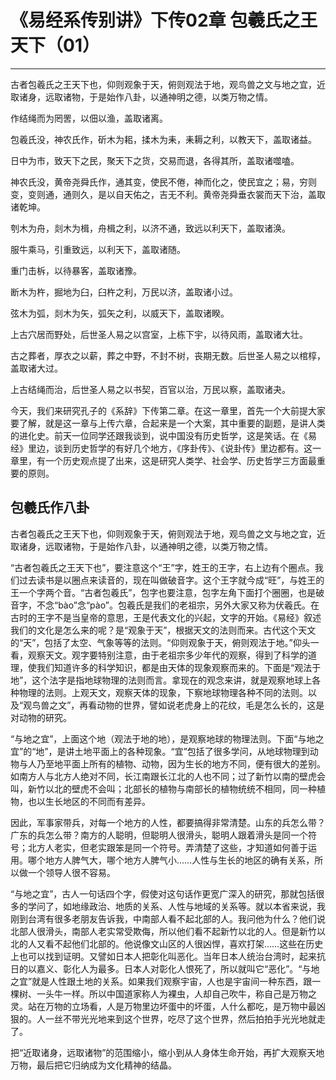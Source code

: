 # 《易经系传别讲》下传02章 包羲氏之王天下（01）

------

古者包羲氏之王天下也，仰则观象于天，俯则观法于地，观鸟兽之文与地之宜，近取诸身，远取诸物，于是始作八卦，以通神明之德，以类万物之情。

作结绳而为罔罟，以佃以渔，盖取诸离。

包羲氏没，神农氏作，斫木为耜，揉木为耒，耒耨之利，以教天下，盖取诸益。

日中为市，致天下之民，聚天下之货，交易而退，各得其所，盖取诸噬嗑。

神农氏没，黄帝尧舜氏作，通其变，使民不倦，神而化之，使民宜之；易，穷则变，变则通，通则久，是以自天佑之，吉无不利。黄帝尧舜垂衣裳而天下治，盖取诸乾坤。

刳木为舟，剡木为楫，舟楫之利，以济不通，致远以利天下，盖取诸涣。

服牛乘马，引重致远，以利天下，盖取诸随。

重门击柝，以待暴客，盖取诸豫。

断木为杵，掘地为臼，臼杵之利，万民以济，盖取诸小过。

弦木为弧，剡木为矢，弧矢之利，以威天下，盖取诸睽。

上古穴居而野处，后世圣人易之以宫室，上栋下宇，以待风雨，盖取诸大壮。

古之葬者，厚衣之以薪，葬之中野，不封不树，丧期无数。后世圣人易之以棺椁，盖取诸大过。

上古结绳而治，后世圣人易之以书契，百官以治，万民以察，盖取诸夬。

今天，我们来研究孔子的《系辞》下传第二章。在这一章里，首先一个大前提大家要了解，就是这一章与上传六章，合起来是一个大案，其中重要的副题，是讲人类的进化史。前天一位同学还跟我谈到，说中国没有历史哲学，这是笑话。在《易经》里边，谈到历史哲学的有好几个地方，《序卦传》、《说卦传》里边都有。这一章里，有一个历史观点提了出来，这是研究人类学、社会学、历史哲学三方面最重要的原则。

## 包羲氏作八卦

古者包羲氏之王天下也，仰则观象于天，俯则观法于地，观鸟兽之文与地之宜，近取诸身，远取诸物，于是始作八卦，以通神明之德，以类万物之情。

“古者包羲氏之王天下也”，要注意这个“王”字，姓王的王字，右上边有个圈点。我们过去读书是以圈点来读音的，现在叫做破音字。这个王字就今成“旺”，与姓王的王一个字两个音。“古者包羲氏”，包字也要注意，包字左角下面打个圈圈，也是破音字，不念“bào”念“pào”。包羲氏是我们的老祖宗，另外大家又称为伏羲氏。在古时的王字不是当皇帝的意思，王是代表文化的兴起，文字的开始。《易经》叙述我们的文化是怎么来的呢？是“观象于天”，根据天文的法则而来。古代这个天文的“天”，包括了太空、气象等等的法则。“仰则观象于天，俯则观法于地。”仰头一看，观察天文。观字要特别注意，由于老祖宗多少年代的观察，得到了科学的道理，使我们知道许多的科学知识，都是由天体的现象观察而来的。下面是“观法于地”，这个法字是指地球物理的法则而言。拿现在的观念来讲，就是观察地球上各种物理的法则。上观天文，观察天体的现象，下察地球物理各种不同的法则。以及“观鸟兽之文”，再看动物的世界，譬如说老虎身上的花纹，毛是怎么长的，这是对动物的研究。

“与地之宜”，上面这个地（观法于地的地），是观察地球的物理法则。下面“与地之宜”的“地”，是讲土地平面上的各种现象。“宜”包括了很多学问，从地球物理到动物与人乃至地平面上所有的植物、动物，因为生长的地方不同，便有很大的差别。如南方人与北方人绝对不同，长江南跟长江北的人也不同；过了新竹以南的壁虎会叫，新竹以北的壁虎不会叫；北部长的植物与南部长的植物统统不相同，同一种植物，也以生长地区的不同而有差异。

因此，军事家带兵，对每一个地方的人性，都要搞得非常清楚。山东的兵怎么带？广东的兵怎么带？南方的人聪明，但聪明人很滑头，聪明人跟着滑头是同一个符号；北方人老实，但老实跟笨是同一个符号。弄清楚了这些，才知道如何善于运用。哪个地方人脾气大，哪个地方人脾气小……人性与生长的地区的确有关系，所以做一个领导人很不容易。

“与地之宜”，古人一句话四个字，假使对这句话作更宽广深入的研究，那就包括很多的学问了，如地缘政治、地质的关系、人性与地域的关系等。就以本省来说，我刚到台湾有很多老朋友告诉我，中南部人看不起北部的人。我问他为什么？他们说北部人很滑头，南部人老实常受欺侮，所以他们看不起新竹以北的人。但是新竹以北的人又看不起他们北部的。他说像文山区的人很凶悍，喜欢打架……这些在历史上也可以找到证明。又譬如日本人把彰化叫恶化。当年日本人统治台湾时，起来抗日的以嘉义、彰化人为最多。日本人对彰化人恨死了，所以就叫它“恶化”。“与地之宜”就是人性跟土地的关系。如果我们观察宇宙，人也是宇宙间一种东西，跟一棵树、一头牛一样。所以中国道家称人为裸虫，人却自己吹牛，称自己是万物之灵。站在万物的立场看，人是万物里边坏蛋中的坏蛋，人什么都吃，是万物中最凶狠的。人一丝不带光光地来到这个世界，吃尽了这个世界，然后拍拍手光光地就走了。

把“近取诸身，远取诸物”的范围缩小，缩小到从人身体生命开始，再扩大观察天地万物，最后把它归纳成为文化精神的结晶。